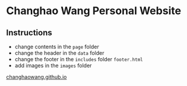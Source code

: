 # Changhao Wang Personal Website

## Instructions
- change contents in the ```page``` folder
- change the header in the ```data``` folder
- change the footer in the ```includes``` folder ```footer.html```
- add images in the ```images``` folder

[changhaowang.github.io](https://changhaowang.github.io)